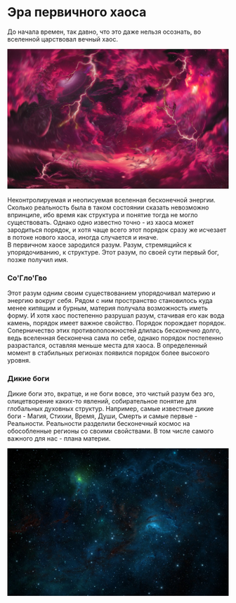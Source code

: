 # Эра первичного хаоса
До начала времен, так давно, что это даже нельзя осознать, во вселенной царствовал вечный хаос. 

![Хаос](./../Галерея/chaos.jpg)

Неконтролируемая и неописуемая вселенная бесконечной энергии. 
Сколько реальность была в таком состоянии сказать невозможно впринципе, ибо время как структура и понятие тогда не могло существовать.
Однако одно известно точно - из хаоса может зародиться порядок, и хотя чаще всего этот порядок сразу же исчезает в потоке нового хаоса, иногда случается и иначе.  
В первичном хаосе зародился разум. Разум, стремящийся к упорядочиванию, к структуре. Этот разум, по своей сути первый бог, позже получил имя.

### Со'Гло'Гво

Этот разум одним своим существованием упорядочивал материю и энергию вокруг себя. Рядом с ним пространство становилось куда менее кипящим и бурным,
материя получала возможность иметь форму. И хотя хаос постепенно разрушал разум, стачивая его как вода камень, порядок имеет важное свойство.
Порядок порождает порядок. Соперничество этих противоположностей длилась бесконечно долго, ведь вселенная бесконечна сама по себе, 
однако порядок постепенно разрастался, оставляя меньше места для хаоса. В определенный момент в стабильных регионах появился порядок более высокого уровня.

### Дикие боги

Дикие боги это, вкратце, и не боги вовсе, это чистый разум без эго, олицетворение каких-то явлений, собирательное понятие для глобальных духовных структур.
Например, самые известные дикие боги - Магия, Стихии, Время, Души, Смерть и самые первые - Реальности. Реальности разделили бесконечный космос на обособленные регионы со своими свойствами. В том числе самого важного для нас - плана материи. 

![Космос](./../Галерея/space.jpg)
